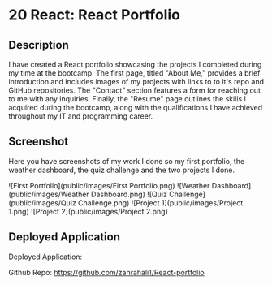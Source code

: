 # 20 React: React Portfolio

## Description

 I have created a React portfolio showcasing the projects I completed during my time at the bootcamp. The first page, titled "About Me," provides a brief introduction and includes images of my projects with links to to it's repo and GitHub repositories. The "Contact" section features a form for reaching out to me with any inquiries. Finally, the "Resume" page outlines the skills I acquired during the bootcamp, along with the qualifications I have achieved throughout my IT and programming career.



## Screenshot
Here you have screenshots of my work I done so my first portfolio, the weather dashboard, the quiz challenge and the two projects I done. 

![First Portfolio](public/images/First Portfolio.png)
![Weather Dashboard](public/images/Weather Dashboard.png)
![Quiz Challenge](public/images/Quiz Challenge.png)
![Project 1](public/images/Project 1.png)
![Project 2](public/images/Project 2.png)


## Deployed Application

Deployed Application: 

Github Repo: https://github.com/zahrahali1/React-portfolio
